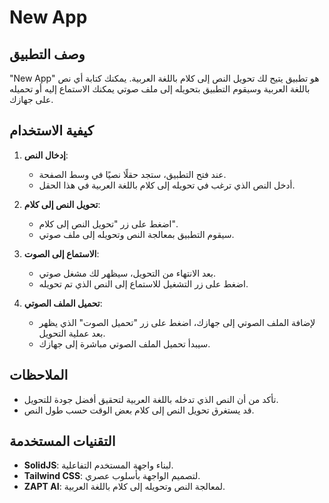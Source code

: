 # New App

## وصف التطبيق

"New App" هو تطبيق يتيح لك تحويل النص إلى كلام باللغة العربية. يمكنك كتابة أي نص باللغة العربية وسيقوم التطبيق بتحويله إلى ملف صوتي يمكنك الاستماع إليه أو تحميله على جهازك.

## كيفية الاستخدام

1. **إدخال النص**:
   - عند فتح التطبيق، ستجد حقلًا نصيًا في وسط الصفحة.
   - أدخل النص الذي ترغب في تحويله إلى كلام باللغة العربية في هذا الحقل.

2. **تحويل النص إلى كلام**:
   - اضغط على زر "تحويل النص إلى كلام".
   - سيقوم التطبيق بمعالجة النص وتحويله إلى ملف صوتي.

3. **الاستماع إلى الصوت**:
   - بعد الانتهاء من التحويل، سيظهر لك مشغل صوتي.
   - اضغط على زر التشغيل للاستماع إلى النص الذي تم تحويله.

4. **تحميل الملف الصوتي**:
   - لإضافة الملف الصوتي إلى جهازك، اضغط على زر "تحميل الصوت" الذي يظهر بعد عملية التحويل.
   - سيبدأ تحميل الملف الصوتي مباشرة إلى جهازك.

## الملاحظات

- تأكد من أن النص الذي تدخله باللغة العربية لتحقيق أفضل جودة للتحويل.
- قد يستغرق تحويل النص إلى كلام بعض الوقت حسب طول النص.

## التقنيات المستخدمة

- **SolidJS**: لبناء واجهة المستخدم التفاعلية.
- **Tailwind CSS**: لتصميم الواجهة بأسلوب عصري.
- **ZAPT AI**: لمعالجة النص وتحويله إلى كلام باللغة العربية.
